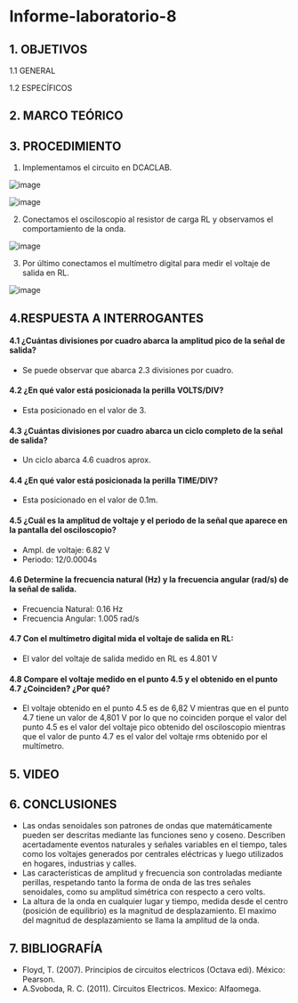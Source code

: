 # Informe-laboratorio-8
## 1. OBJETIVOS
   1.1 GENERAL
   
 
   
   1.2 ESPECÍFICOS   
   
## 2. MARCO TEÓRICO



## 3. PROCEDIMIENTO

1. Implementamos el circuito en DCACLAB.

![image](https://user-images.githubusercontent.com/93681159/153960943-8e673a54-bad9-42ad-9a10-b821de6f2300.png)


![image](https://user-images.githubusercontent.com/93681159/153960744-60856469-a360-4643-816a-f01e6fc3b74b.png)

2. Conectamos el osciloscopio al resistor de carga RL y observamos el comportamiento de la onda. 

![image](https://user-images.githubusercontent.com/93681159/153937968-20f0a53f-2fd8-42da-b204-c7c271529bb0.png)

3. Por último conectamos el multímetro digital para medir el voltaje de salida en RL.

![image](https://user-images.githubusercontent.com/93681159/153962104-aee579b8-d299-4838-bab9-c95c4252341a.png)

## 4.RESPUESTA A INTERROGANTES 
#### 4.1 ¿Cuántas divisiones por cuadro abarca la amplitud pico de la señal de salida?
* Se puede observar que abarca 2.3 divisiones por cuadro.
#### 4.2 ¿En qué valor está posicionada la perilla VOLTS/DIV?
* Esta posicionado en el valor de 3.
#### 4.3 ¿Cuántas divisiones por cuadro abarca un ciclo completo de la señal de salida?
* Un ciclo abarca 4.6 cuadros aprox.
#### 4.4 ¿En qué valor está posicionada la perilla TIME/DIV?
* Esta posicionado en el valor de 0.1m.
#### 4.5 ¿Cuál es la amplitud de voltaje y el periodo de la señal que aparece en la pantalla del osciloscopio?
* Ampl. de voltaje: 6.82 V
* Periodo: 12/0.0004s
#### 4.6 Determine la frecuencia natural (Hz) y la frecuencia angular (rad/s) de la señal de salida.
* Frecuencia Natural: 0.16 Hz 
* Frecuencia Angular: 1.005 rad/s
#### 4.7 Con el multímetro digital mida el voltaje de salida en RL:
* El valor del voltaje de salida medido en RL es 4.801 V 
#### 4.8 Compare el voltaje medido en el punto 4.5 y el obtenido en el punto 4.7 ¿Coinciden? ¿Por qué?
* El voltaje obtenido en el punto 4.5 es de 6,82 V mientras que en el punto 4.7 tiene un valor de 4,801 V por lo que no coinciden porque el valor del punto 4.5 es el valor del voltaje pico obtenido del osciloscopio mientras que el valor de punto 4.7 es el valor del voltaje rms obtenido por el multímetro.

## 5. VIDEO

## 6. CONCLUSIONES
* Las ondas senoidales son patrones de ondas que matemáticamente pueden ser descritas mediante las funciones seno y coseno. Describen acertadamente eventos naturales y señales variables en el tiempo, tales como los voltajes generados por centrales eléctricas y luego utilizados en hogares, industrias y calles.
* Las características de amplitud y frecuencia son controladas mediante perillas, respetando tanto la forma de onda de las tres señales senoidales, como su amplitud simétrica con respecto a cero volts.
* La altura de la onda en cualquier lugar y tiempo, medida desde el centro (posición de equilibrio) es la magnitud de desplazamiento. El maximo del magnitud de desplazamiento se llama la amplitud de la onda.

## 7. BIBLIOGRAFÍA 
* Floyd, T. (2007). Principios de circuitos electricos (Octava edi). México: Pearson.
* A.Svoboda, R. C. (2011). Circuitos Electricos. Mexico: Alfaomega.
